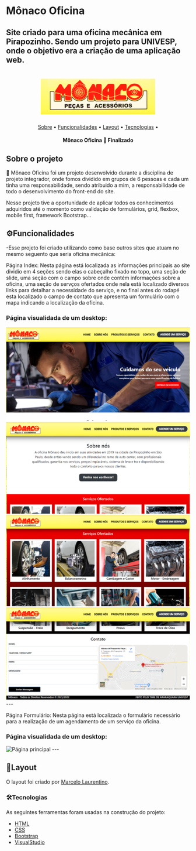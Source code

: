 # Mônaco Oficina
## Site criado para uma oficina mecânica em Pirapozinho. Sendo um projeto para UNIVESP, onde o objetivo era a criação de uma aplicação web.
<h1 align="center">
  <img title="Mônaco Oficina" src="Imanges_readme/logo.png" />
</h1>

<p align="center">
 <a href="#sobre-o-projeto">Sobre</a> •
 <a href="#funcionalidades">Funcionalidades</a> •
 <a href="#layout">Layout</a> • 
 <a href="#tecnologias">Tecnologias</a> • 
</p>

<h4 align="center"> 
	 Mônaco Oficina 🔧 Finalizado
</h4>


## Sobre o projeto

🔧 Mônaco Oficina foi um projeto desenvolvido durante a disciplina de projeto integrador, onde fomos dividido em grupos de 6 pessoas e cada um tinha uma responsabilidade, sendo atribuido
a mim, a responsabilidade de todo o desenvolvimento do front-end do site.

Nesse projeto tive a oportunidade de aplicar todos os conhecimentos adquiridos até o momento como validação de formulários, grid, flexbox, mobile first, framework Bootstrap...

## ⚙Funcionalidades

-Esse projeto foi criado utilizando como base outros sites que atuam no mesmo seguento que seria oficina mecânica:

  Página Index:
  Nesta página está localizada as informações principais ao site dividio em 4 seções sendo elas o cabeçalho fixado no topo, 
  uma seção de slide, uma seção com o campo sobre onde contém informações sobre a oficina, uma seção de servços ofertados onde
  nela está localizado diversos links para detalhar a necessidade do serviço, e no final antes do rodapé esta localizado o campo de contato
  que apresenta um formulário com o mapa indicando a localização da oficina.
  
  <h3>Página visualidada de um desktop:</h3>
  <img title="Página principal" src="Imanges_readme/secao-slide.png" />
  <img title="Página principal" src="Imanges_readme/secao-sobre.png" />
  <img title="Página principal" src="Imanges_readme/secao-servico.png" />
  <img title="Página principal" src="Imanges_readme/secao-contato.png" />
  ---
  
  Página Formulário:
  Nesta página está localizada o formulário necessário para a realização de um agendamento de um serviço da oficina.
  <h3>Página visualidada de um desktop:</h3>
  <img title="Página principal" src="index.png" />  
  ---   

## 🎨Layout

O layout foi criado por [Marcelo Laurentino](https://www.linkedin.com/in/marcelo-laurentino-8a54ba114/).


### 🛠Tecnologias

As seguintes ferramentas foram usadas na construção do projeto:

- [HTML](https://www.w3schools.com/html/default.asp)
- [CSS](https://www.w3schools.com/css/)
- [Bootstrap](https://getbootstrap.com/)
- [VisualStudio](https://visualstudio.microsoft.com/pt-br/)
